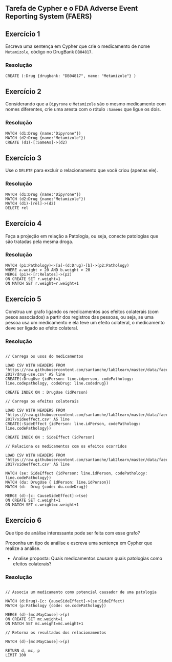 ## Tarefa de Cypher e o FDA Adverse Event Reporting System (FAERS)

## Exercício 1

Escreva uma sentença em Cypher que crie o medicamento de nome `Metamizole`, código no DrugBank `DB04817`.

### Resolução
~~~cypher
CREATE (:Drug {drugbank: "DB04817", name: "Metamizole"} )
~~~

## Exercício 2

Considerando que a `Dipyrone` e `Metamizole` são o mesmo medicamento com nomes diferentes, crie uma aresta com o rótulo `:SameAs` que ligue os dois.

### Resolução
~~~cypher
MATCH (d1:Drug {name:"Dipyrone"})
MATCH (d2:Drug {name:"Metamizole"})
CREATE (d1)-[:SameAs]->(d2)
~~~

## Exercício 3

Use o `DELETE` para excluir o relacionamento que você criou (apenas ele).

### Resolução
~~~cypher
MATCH (d1:Drug {name:"Dipyrone"})
MATCH (d2:Drug {name:"Metamizole"})
MATCH (d1)-[rel]->(d2)
DELETE rel
~~~

## Exercício 4

Faça a projeção em relação a Patologia, ou seja, conecte patologias que são tratadas pela mesma droga.

### Resolução
~~~cypher
MATCH (p1:Pathology)<-[a]-(d:Drug)-[b]->(p2:Pathology)
WHERE a.weight > 20 AND b.weight > 20
MERGE (p1)<-[r:Relates]->(p2)
ON CREATE SET r.weight=1
ON MATCH SET r.weight=r.weight+1
~~~

## Exercício 5

Construa um grafo ligando os medicamentos aos efeitos colaterais (com pesos associados) a partir dos registros das pessoas, ou seja, se uma pessoa usa um medicamento e ela teve um efeito colateral, o medicamento deve ser ligado ao efeito colateral.

### Resolução
~~~cypher

// Carrega os usos do medicamentos

LOAD CSV WITH HEADERS FROM 'https://raw.githubusercontent.com/santanche/lab2learn/master/data/faers-2017/drug-use.csv' AS line
CREATE(:DrugUse {idPerson: line.idperson, codePathology: line.codepathology, codeDrug: line.codedrug})

CREATE INDEX ON : DrugUse (idPerson)

// Carrega os efeitos colaterais

LOAD CSV WITH HEADERS FROM 'https://raw.githubusercontent.com/santanche/lab2learn/master/data/faers-2017/sideeffect.csv' AS line
CREATE(:SideEffect {idPerson: line.idPerson, codePathology: line.codePathology})

CREATE INDEX ON : SideEffect (idPerson)

// Relaciona os medicamentos com os efeitos ocorridos

LOAD CSV WITH HEADERS FROM 'https://raw.githubusercontent.com/santanche/lab2learn/master/data/faers-2017/sideeffect.csv' AS line

MATCH (se: SideEffect {idPerson: line.idPerson, codePathology: line.codePathology})
MATCH (du: DrugUse { idPerson: line.idPerson})
MATCH (d:  Drug {code: du.codeDrug})

MERGE (d)-[c: CauseSideEffect]->(se)
ON CREATE SET c.weight=1
ON MATCH SET c.weight=c.weight+1

~~~

## Exercício 6

Que tipo de análise interessante pode ser feita com esse grafo?

Proponha um tipo de análise e escreva uma sentença em Cypher que realize a análise.

- Analise proposta: Quais medicamentos causam quais patologias como efeitos colaterais?

### Resolução
~~~cypher

// Associa um medicamento como potencial causador de uma patologia

MATCH (d:Drug)-[c: CauseSideEffect]->(se:SideEffect)
MATCH (p:Pathology {code: se.codePathology})

MERGE (d)-[mc:MayCause]->(p)
ON CREATE SET mc.weight=1
ON MATCH SET mc.weight=mc.weight+1

// Retorna os resultados dos relacionamentos

MATCH (d)-[mc:MayCause]->(p)

RETURN d, mc, p
LIMIT 100
~~~
